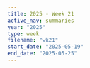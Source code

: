 ```yaml
---
title: 2025 - Week 21
active_nav: summaries
year: "2025"
type: week
filename: "wk21"
start_date: "2025-05-19"
end_date: "2025-05-25"
---
```

